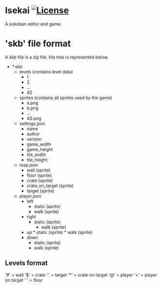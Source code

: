 # Isekai [![License](https://img.shields.io/badge/license-MIT-red)](LICENSE)

A sokoban editor and game.

# 'skb' file format

A skb file is a zip file. His tree is represented below.

* *.skb
    * levels (contains level data)
        * 1
        * 2
        * ...
        * 42
    * sprites (contains all sprites used by the game)
        * a.png
        * b.png
        * ...
        * 43.png
    * settings.json
        * name
        * author
        * version
        * game_width
        * game_height
        * tile_width
        * tile_height
    * map.json
        * wall (sprite)
        * floor (sprite)
        * crate (sprite)
        * crate_on_target (sprite)
        * target (sprite)
    * player.json
        * left
            * static (sprite)
            * walk (sprite)
        * right
            * static (sprite)
              * walk (sprite)
        * up
              * static (sprite)
              * walk (sprite)
        * down
            * static (sprite)
            * walk (sprite)

## Levels format

'#' = wall
'$' = crate
'.' = target
'*' = crate on target
'@' = player
'+' = player on target
' ' = floor